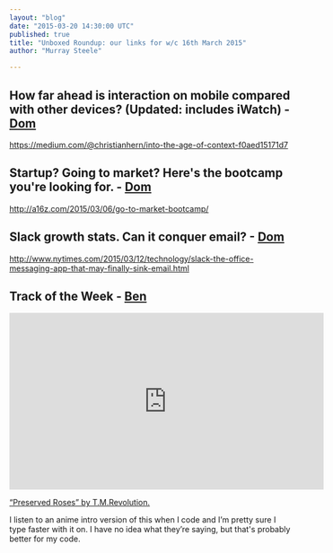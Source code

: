 ```yaml
---
layout: "blog"
date: "2015-03-20 14:30:00 UTC"
published: true
title: "Unboxed Roundup: our links for w/c 16th March 2015"
author: "Murray Steele"

---
```


## How far ahead is interaction on mobile compared with other devices? (Updated: includes iWatch) - [Dom](http://www.unboxedconsulting.com/people/dominic-mason)  https://medium.com/@christianhern/into-the-age-of-context-f0aed15171d7  ## Startup? Going to market? Here's the bootcamp you're looking for. - [Dom](http://www.unboxedconsulting.com/people/dominic-mason)  http://a16z.com/2015/03/06/go-to-market-bootcamp/  ## Slack growth stats. Can it conquer email? - [Dom](http://www.unboxedconsulting.com/people/dominic-mason)  http://www.nytimes.com/2015/03/12/technology/slack-the-office-messaging-app-that-may-finally-sink-email.html  ## Track of the Week - [Ben](http://www.unboxedconsulting.com/people/ben-wong) <iframe width="560" height="315" src="https://www.youtube.com/embed/zynxSanDBzg" frameborder="0" allowfullscreen></iframe>  [“Preserved Roses” by T.M.Revolution.](https://www.youtube.com/watch?v=zynxSanDBzg)  I listen to an anime intro version of this when I code and I’m pretty sure I type faster with it on. I have no idea what they’re saying, but that's probably better for my code.


